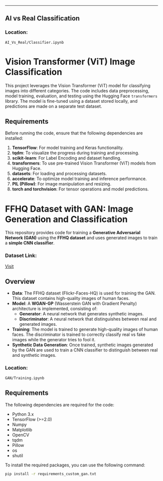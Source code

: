 
---

## AI vs Real Classification

### Location:
`AI_Vs_Real/Classifier.ipynb`

# Vision Transformer (ViT) Image Classification

This project leverages the Vision Transformer (ViT) model for classifying images into different categories. The code includes data preprocessing, model training, evaluation, and testing using the Hugging Face `transformers` library. The model is fine-tuned using a dataset stored locally, and predictions are made on a separate test dataset.

## Requirements

Before running the code, ensure that the following dependencies are installed:

1. **TensorFlow**: For model training and Keras functionality.
2. **tqdm**: To visualize the progress during training and processing.
3. **scikit-learn**: For Label Encoding and dataset handling.
4. **transformers**: To use pre-trained Vision Transformer (ViT) models from Hugging Face.
5. **datasets**: For loading and processing datasets.
6. **accelerate**: To optimize model training and inference performance.
7. **PIL (Pillow)**: For image manipulation and resizing.
8. **torch and torchvision**: For tensor operations and model predictions.

# FFHQ Dataset with GAN: Image Generation and Classification

This repository provides code for training a **Generative Adversarial Network (GAN)** using the **FFHQ dataset** and uses generated images to train a **simple CNN classifier**.

### Dataset Link:
[Visit](https://www.kaggle.com/datasets/arnaud58/flickrfaceshq-dataset-ffhq)

## Overview

- **Data**: The FFHQ dataset (Flickr-Faces-HQ) is used for training the GAN. This dataset contains high-quality images of human faces.
- **Model**: A **WGAN-GP** (Wasserstein GAN with Gradient Penalty) architecture is implemented, consisting of:
  - **Generator**: A neural network that generates synthetic images.
  - **Discriminator**: A neural network that distinguishes between real and generated images.
- **Training**: The model is trained to generate high-quality images of human faces. The discriminator is trained to correctly classify real vs fake images while the generator tries to fool it.
- **Synthetic Data Generation**: Once trained, synthetic images generated by the GAN are used to train a CNN classifier to distinguish between real and synthetic images.

### Location:
`GAN/Training.ipynb`

## Requirements

The following dependencies are required for the code:

- Python 3.x
- TensorFlow (>=2.0)
- Numpy
- Matplotlib
- OpenCV
- tqdm
- Pillow
- os
- shutil

To install the required packages, you can use the following command:

```bash
pip install -r requirements_custom_gan.txt

